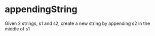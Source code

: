 # appendingString
Given 2 strings, s1 and s2, create a new string by appending s2 in the middle of  s1
